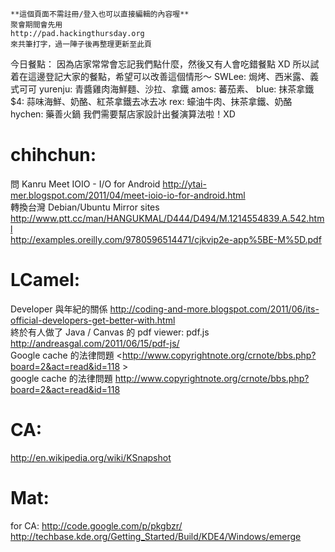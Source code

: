     **這個頁面不需註冊/登入也可以直接編輯的內容喔**
    聚會期間會先用 
    http://pad.hackingthursday.org
    來共筆打字，過一陣子後再整理更新至此頁


今日餐點：
因為店家常常會忘記我們點什麼，然後又有人會吃錯餐點 XD
所以試着在這邊登記大家的餐點，希望可以改善這個情形～
SWLee: 焗烤、西米露、義式可可
yurenju: 青醬雞肉海鮮麵、沙拉、拿鐵
amos: 蕃茄素、
blue: 抹茶拿鐵
$4: 蒜味海鮮、奶酪、紅茶拿鐵去冰去冰
rex: 蠔油牛肉、抹茶拿鐵、奶酪
hychen: 藥善火鍋
我們需要幫店家設計出餐演算法啦！XD

# chihchun:

問 Kanru 
Meet IOIO - I/O for Android <http://ytai-mer.blogspot.com/2011/04/meet-ioio-io-for-android.html>  
轉換台灣 Debian/Ubuntu Mirror sites
<http://www.ptt.cc/man/HANGUKMAL/D444/D494/M.1214554839.A.542.html>  
<http://examples.oreilly.com/9780596514471/cjkvip2e-app%5BE-M%5D.pdf>  

# LCamel:

Developer 與年紀的關係
<http://coding-and-more.blogspot.com/2011/06/its-official-developers-get-better-with.html>  
終於有人做了 Java / Canvas 的 pdf viewer: pdf.js
<http://andreasgal.com/2011/06/15/pdf-js/>  
Google cache 的法律問題
<<http://www.copyrightnote.org/crnote/bbs.php?board=2&act=read&id=118>  >  
google cache 的法律問題
http://www.copyrightnote.org/crnote/bbs.php?board=2&act=read&id=118

# CA:

<http://en.wikipedia.org/wiki/KSnapshot>  

# Mat:

for CA:
<http://code.google.com/p/pkgbzr/>  
<http://techbase.kde.org/Getting_Started/Build/KDE4/Windows/emerge>  